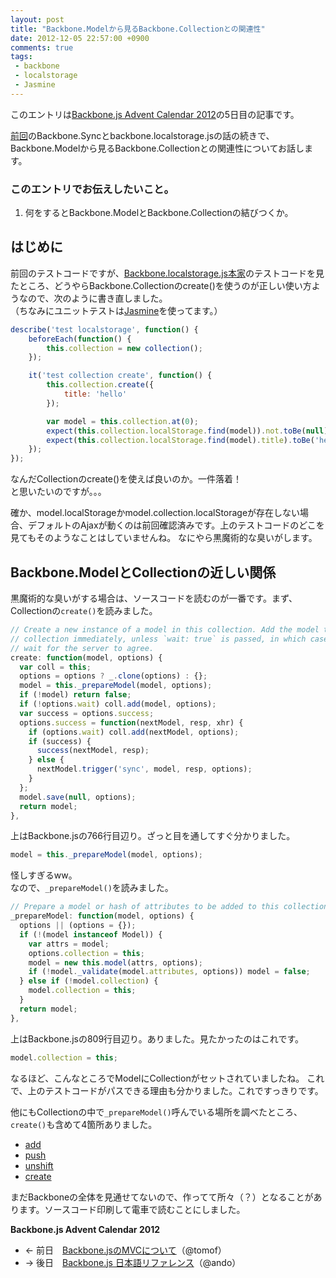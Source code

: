 ```yaml
---
layout: post
title: "Backbone.Modelから見るBackbone.Collectionとの関連性"
date: 2012-12-05 22:57:00 +0900
comments: true
tags:
 - backbone
 - localstorage
 - Jasmine
---
```


このエントリは[Backbone.js Advent Calendar 2012](http://www.adventar.org/calendars/15)の5日目の記事です。

[前回](2012/12/backbonelocalstoragejsbackbonesync)のBackbone.Syncとbackbone.localstorage.jsの話の続きで、Backbone.Modelから見るBackbone.Collectionとの関連性についてお話します。

<!-- more -->

### このエントリでお伝えしたいこと。

1.  何をするとBackbone.ModelとBackbone.Collectionの結びつくか。

## はじめに

前回のテストコードですが、[Backbone.localstorage.js本家](http://goo.gl/v1gFX)のテストコードを見たところ、どうやらBackbone.Collectionのcreate()を使うのが正しい使い方ようなので、次のように書き直しました。  
（ちなみにユニットテストは[Jasmine](http://goo.gl/IUtf)を使ってます。）

```js
describe('test localstorage', function() {
    beforeEach(function() {
        this.collection = new collection();
    });

    it('test collection create', function() {
        this.collection.create({
            title: 'hello'
        });

        var model = this.collection.at(0);
        expect(this.collection.localStorage.find(model)).not.toBe(null);
        expect(this.collection.localStorage.find(model).title).toBe('hello');
    });
});
```

なんだCollectionのcreate()を使えば良いのか。一件落着！  
と思いたいのですが。。。

確か、model.localStorageかmodel.collection.localStorageが存在しない場合、デフォルトのAjaxが動くのは前回確認済みです。上のテストコードのどこを見てもそのようなことはしていませんね。
なにやら黒魔術的な臭いがします。

## Backbone.ModelとCollectionの近しい関係

黒魔術的な臭いがする場合は、ソースコードを読むのが一番です。まず、Collectionの`create()`を読みました。

```js
// Create a new instance of a model in this collection. Add the model to the
// collection immediately, unless `wait: true` is passed, in which case we
// wait for the server to agree.
create: function(model, options) {
  var coll = this;
  options = options ? _.clone(options) : {};
  model = this._prepareModel(model, options);
  if (!model) return false;
  if (!options.wait) coll.add(model, options);
  var success = options.success;
  options.success = function(nextModel, resp, xhr) {
    if (options.wait) coll.add(nextModel, options);
    if (success) {
      success(nextModel, resp);
    } else {
      nextModel.trigger('sync', model, resp, options);
    }
  };
  model.save(null, options);
  return model;
},
```

上はBackbone.jsの766行目辺り。ざっと目を通してすぐ分かりました。

```js
model = this._prepareModel(model, options);
```

怪しすぎるww。  
なので、`_prepareModel()`を読みました。

```js
// Prepare a model or hash of attributes to be added to this collection.
_prepareModel: function(model, options) {
  options || (options = {});
  if (!(model instanceof Model)) {
    var attrs = model;
    options.collection = this;
    model = new this.model(attrs, options);
    if (!model._validate(model.attributes, options)) model = false;
  } else if (!model.collection) {
    model.collection = this;
  }
  return model;
},
```

上はBackbone.jsの809行目辺り。ありました。見たかったのはこれです。

```js
model.collection = this;
```

なるほど、こんなところでModelにCollectionがセットされていましたね。
これで、上のテストコードがパスできる理由も分かりました。これですっきりです。

他にもCollectionの中で`_prepareModel()`呼んでいる場所を調べたところ、`create()`も含めて4箇所ありました。

* [add](http://backbonejs.org/#Collection-add)
* [push](http://backbonejs.org/#Collection-push)
* [unshift](http://backbonejs.org/#Collection-unshift)
* [create](http://backbonejs.org/#Collection-create)

まだBackboneの全体を見通せてないので、作ってて所々（？）となることがあります。ソースコード印刷して電車で読むことにしました。

**Backbone.js Advent Calendar 2012**

*  ← 前日　[Backbone.jsのMVCについて](http://goo.gl/J28KM)（@tomof）
*  → 後日　[Backbone.js 日本語リファレンス](http://ando19721226.github.com/Backbone/)[](http://www.blogger.com/blogger.g?blogID=5596737312884238083)（@ando）
